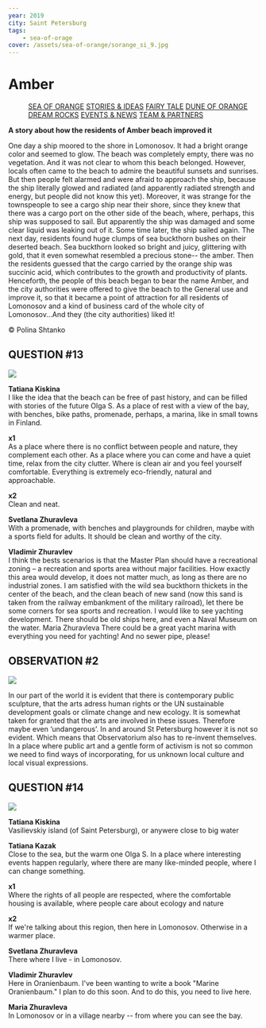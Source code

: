 ```yaml
---
year: 2019
city: Saint Petersburg
tags:
    - sea-of-orage
cover: /assets/sea-of-orange/sorange_si_9.jpg
---
```


# Amber

<Menu>
<a href="/sea-of-orange">SEA OF ORANGE</a>
<a href="/sea-of-orange/stories-and-ideas">STORIES & IDEAS</a>
<a href="/sea-of-orange/fairytale">FAIRY TALE</a>
<a href="/sea-of-orange/dune-of-orange">DUNE OF ORANGE</a>
<a href="/sea-of-orange/dreamrocks">DREAM ROCKS</a>
<a href="/sea-of-orange/events-and-news">EVENTS & NEWS</a>
<a href="/sea-of-orange/team-and-partners">TEAM & PARTNERS</a>
</Menu>

**A story about how the residents of Amber beach improved it**

One day a ship moored to the shore in Lomonosov. It had a bright orange color and seemed to glow. The beach was completely empty, there was no vegetation. And it was not clear to whom this beach belonged. However, locals often came to the beach to admire the beautiful sunsets and sunrises. But then people felt alarmed and were afraid to approach the ship, because the ship literally glowed and radiated (and apparently radiated strength and energy, but people did not know this yet). Moreover, it was strange for the townspeople to see a cargo ship near their shore, since they knew that there was a cargo port on the other side of the beach, where, perhaps, this ship was supposed to sail. But apparently the ship was damaged and some clear liquid was leaking out of it. Some time later, the ship sailed again. The next day, residents found huge clumps of sea buckthorn bushes on their deserted beach. Sea buckthorn looked so bright and juicy, glittering with gold, that it even somewhat resembled a precious stone-- the amber. Then the residents guessed that the cargo carried by the orange ship was succinic acid, which contributes to the growth and productivity of plants. Henceforth, the people of this beach began to bear the name Amber, and the city authorities were offered to give the beach to the General use and improve it, so that it became a point of attraction for all residents of Lomonosov and a kind of business card of the whole city of Lomonosov...And they (the city authorities) liked it!

© Polina Shtanko


## QUESTION #13

![](/assets/sea-of-orange/questions_25.jpg)

**Tatiana Kiskina**<br/>
I like the idea that the beach can be free of past history, and can be filled with stories of the future
Olga S.
As a place of rest with a view of the bay, with benches, bike paths, promenade, perhaps, a marina, like in small towns in Finland.

**x1**<br/>
As a place where there is no conflict between people and nature, they complement each other. As a place where you can come and have a quiet time, relax from the city clutter. Where is clean air and you feel yourself comfortable. Everything is extremely eco-friendly, natural and approachable.

**x2**<br/>
Clean and neat.

**Svetlana Zhuravleva**<br/>
With a promenade, with benches and playgrounds for children, maybe with a sports field for adults. It should be clean and worthy of the city.

**Vladimir Zhuravlev**<br/>
I think the bests scenarios is that the Master Plan should have a recreational zoning – a recreation and sports area without major facilities. How exactly this area would develop, it does not matter much, as long as there are no industrial zones. I am satisfied with the wild sea buckthorn thickets in the center of the beach, and the clean beach of new sand (now this sand is taken from the railway embankment of the military railroad), let there be some corners for sea sports and recreation. I would like to see yachting development. There should be old ships here, and even a Naval Museum on the water.
Maria Zhuravleva
There could be a great yacht marina with everything you need for yachting! And no sewer pipe, please!


## OBSERVATION #2

![](/assets/sea-of-orange/sorange_si_13.jpg)

In our part of the world it is evident that there is contemporary public sculpture, that the arts adress human rights or the UN sustainable development goals or climate change and new ecology. It is somewhat taken for granted that the arts are involved in these issues. Therefore maybe even ‘undangerous’. In and around St Petersburg however it is not so evident. Which means that Observatorium also has to re-invent themselves. In a place where public art and a gentle form of activism is not so common we need to find ways of incorporating, for us unknown local culture and local visual expressions.


## QUESTION #14

![](/assets/sea-of-orange/questions_27.jpg)

**Tatiana Kiskina**<br/>
Vasilievskiy island (of Saint Petersburg), or anywere close to big water

**Tatiana Kazak**<br/>
Close to the sea, but the warm one
Olga S.
In a place where interesting events happen regularly, where there are many like-minded people, where I can change something.

**x1**<br/>
Where the rights of all people are respected, where the comfortable housing is available, where people care about ecology and nature

**x2**<br/>
If we're talking about this region, then here in Lomonosov. Otherwise in a warmer place.

**Svetlana Zhuravleva**<br/>
There where I live - in Lomonosov.

**Vladimir Zhuravlev**<br/>
Here in Oranienbaum. I've been wanting to write a book "Marine Oranienbaum." I plan to do this soon. And to do this, you need to live here.

**Maria Zhuravleva**<br/>
In Lomonosov or in a village nearby -- from where you can see the bay.
